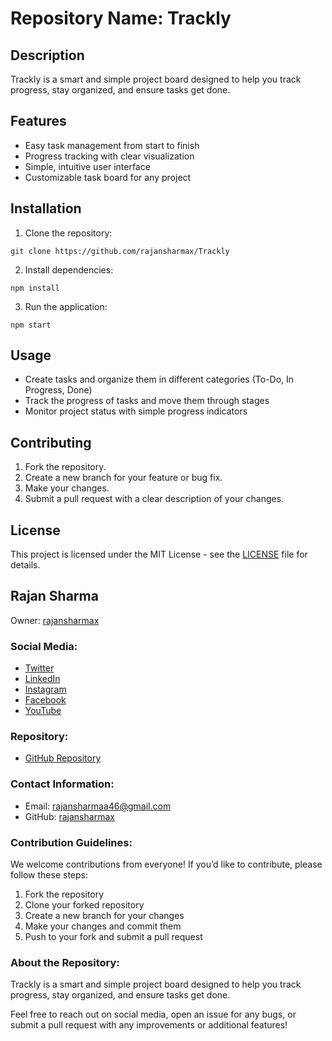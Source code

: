 # Repository Name: Trackly

## Description
Trackly is a smart and simple project board designed to help you track progress, stay organized, and ensure tasks get done.

## Features
- Easy task management from start to finish
- Progress tracking with clear visualization
- Simple, intuitive user interface
- Customizable task board for any project

## Installation
1. Clone the repository:

```git clone https://github.com/rajansharmax/Trackly```

2. Install dependencies:

```npm install```

3. Run the application:

```npm start```


## Usage
- Create tasks and organize them in different categories (To-Do, In Progress, Done)
- Track the progress of tasks and move them through stages
- Monitor project status with simple progress indicators

## Contributing
1. Fork the repository.
2. Create a new branch for your feature or bug fix.
3. Make your changes.
4. Submit a pull request with a clear description of your changes.

## License
This project is licensed under the MIT License - see the [LICENSE](LICENSE) file for details.


## **Rajan Sharma**  
Owner: [rajansharmax](https://github.com/rajansharmax)

### Social Media:
- [Twitter](https://twitter.com/rajansharmax)
- [LinkedIn](https://linkedin.com/in/rajansharmax)
- [Instagram](https://instagram.com/rajansharmax)
- [Facebook](https://facebook.com/rajansharmax)
- [YouTube](https://youtube.com/rajansharmax)

### Repository:
- [GitHub Repository](https://github.com/rajansharmax/Trackly)

### Contact Information:
- Email: rajansharmaa46@gmail.com  
- GitHub: [rajansharmax](https://github.com/rajansharmax)

### Contribution Guidelines:
We welcome contributions from everyone! If you’d like to contribute, please follow these steps:
1. Fork the repository
2. Clone your forked repository
3. Create a new branch for your changes
4. Make your changes and commit them
5. Push to your fork and submit a pull request

### About the Repository:
Trackly is a smart and simple project board designed to help you track progress, stay organized, and ensure tasks get done.

Feel free to reach out on social media, open an issue for any bugs, or submit a pull request with any improvements or additional features!